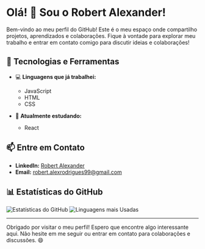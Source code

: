 # Olá! 👋 Sou o Robert Alexander!

Bem-vindo ao meu perfil do GitHub! Este é o meu espaço onde compartilho projetos, aprendizados e colaborações. Fique à vontade para explorar meu trabalho e entrar em contato comigo para discutir ideias e colaborações!

## 🧰 Tecnologias e Ferramentas

- 💻 **Linguagens que já trabalhei:**
  - JavaScript
  - HTML
  - CSS
 
- 📘 **Atualmente estudando:**
  - React

## 📫 Entre em Contato

- **LinkedIn:** [Robert Alexander](https://www.linkedin.com/in/robert-alexander-243364192/)
- **Email:** robert.alexrodrigues99@gmail.com

## 📊 Estatísticas do GitHub

![Estatísticas do GitHub](https://github-readme-stats.vercel.app/api?username=Robyte99&show_icons=true&theme=dark) ![Linguagens mais Usadas](https://github-readme-stats.vercel.app/api/top-langs/?username=Robyte99&layout=compact&theme=dark)

---

Obrigado por visitar o meu perfil! Espero que encontre algo interessante aqui. Não hesite em me seguir ou entrar em contato para colaborações e discussões. 😄
